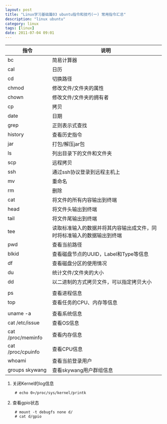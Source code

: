 ```yaml
---
layout: post
title: "Linux学习基础篇03 ubuntu指令和技巧(一) 常用指令汇总"
description: "linux ubuntu"
category: linux
tags: [linux]
date: 2011-07-04 09:01
---
```



|   指令       |             说明                |
| ------------ | ------------------------------- |
|  bc | 简易计算器 |
|  cal | 日历 |
|  cd | 切换路径 |
|  chmod | 修改文件/文件夹的属性 |
|  chown | 修改文件/文件夹的拥有者 |
|  cp | 拷贝 |
|  date | 日期 |
|  grep | 正则表示式查找 |
|  history | 查看历史指令 |
|  jar | 打包/解压jar包 |
|  ls | 列出目录下的文件和文件夹 |
|  scp | 远程拷贝 |
|  ssh | 通过ssh协议登录到远程主机上 |
|  mv | 重命名 |
|  rm | 删除 |
|  cat | 将文件的所有内容输出到终端 |
|  head | 将文件头输出到终端 |
|  tail | 将文件尾输出到终端 |
|  tee | 读取标准输入的数据并将其内容输出成文件，同时将标准输入的数据输出到终端 |
|  pwd | 查看当前路径 |
|  blkid | 查看磁盘节点的UUID，Label和Type等信息 |
|  df | 查看磁盘分区的使用情况 |
|  du | 统计文件/文件夹的大小  |
|  dd | 以二进制的方式拷贝文件，可以指定拷贝大小  |
|  |  |
|  ps | 查看进程信息 |
|  top | 查看任务的CPU、内存等信息 |
|  |  |
|  uname -a | 查看系统信息 |
|  cat /etc/issue | 查看OS信息 |
|  cat /proc/meminfo | 查看内存信息 |
|  cat /proc/cpuinfo | 查看CPU信息 |
|  whoami | 查看当前登录用户 |
|  groups skywang | 查看skywang用户群组信息 |


1. 关闭Kernel的log信息

        # echo 0>/proc/sys/kernel/printk

2. 查看gpio状态

        # mount -t debugfs none d/ 
        # cat d/gpio 



